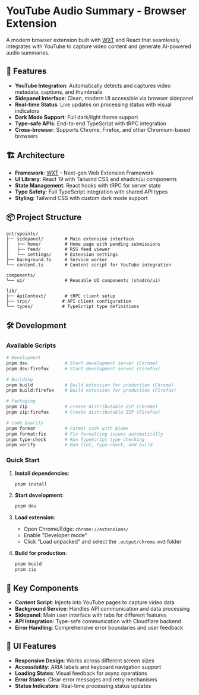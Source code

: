 # YouTube Audio Summary - Browser Extension

A modern browser extension built with [WXT](https://wxt.dev/) and React that seamlessly integrates with YouTube to capture video content and generate AI-powered audio summaries.

## 🚀 Features

- **YouTube Integration**: Automatically detects and captures video metadata, captions, and thumbnails
- **Sidepanel Interface**: Clean, modern UI accessible via browser sidepanel
- **Real-time Status**: Live updates on processing status with visual indicators
- **Dark Mode Support**: Full dark/light theme support
- **Type-safe APIs**: End-to-end TypeScript with tRPC integration
- **Cross-browser**: Supports Chrome, Firefox, and other Chromium-based browsers

## 🏗️ Architecture

- **Framework**: [WXT](https://wxt.dev/) - Next-gen Web Extension Framework
- **UI Library**: React 19 with Tailwind CSS and shadcn/ui components
- **State Management**: React hooks with tRPC for server state
- **Type Safety**: Full TypeScript integration with shared API types
- **Styling**: Tailwind CSS with custom dark mode support

## 📦 Project Structure

```
entrypoints/
├── sidepanel/        # Main extension interface
│   ├── home/         # Home page with pending submissions
│   ├── feed/         # RSS feed viewer
│   └── settings/     # Extension settings
├── background.ts     # Service worker
└── content.ts        # Content script for YouTube integration

components/
└── ui/               # Reusable UI components (shadcn/ui)

lib/
├── ApiContext/       # tRPC client setup
├── trpc/            # API client configuration
└── types/           # TypeScript type definitions
```

## 🛠️ Development

### Available Scripts

```bash
# Development
pnpm dev              # Start development server (Chrome)
pnpm dev:firefox      # Start development server (Firefox)

# Building
pnpm build            # Build extension for production (Chrome)
pnpm build:firefox    # Build extension for production (Firefox)

# Packaging
pnpm zip              # Create distributable ZIP (Chrome)
pnpm zip:firefox      # Create distributable ZIP (Firefox)

# Code Quality
pnpm format           # Format code with Biome
pnpm format:fix       # Fix formatting issues automatically
pnpm type-check       # Run TypeScript type checking
pnpm verify           # Run lint, type-check, and build
```

### Quick Start

1. **Install dependencies**:
   ```bash
   pnpm install
   ```

2. **Start development**:
   ```bash
   pnpm dev
   ```

3. **Load extension**:
   - Open Chrome/Edge: `chrome://extensions/`
   - Enable "Developer mode"
   - Click "Load unpacked" and select the `.output/chrome-mv3` folder

4. **Build for production**:
   ```bash
   pnpm build
   pnpm zip
   ```

## 🔧 Key Components

- **Content Script**: Injects into YouTube pages to capture video data
- **Background Service**: Handles API communication and data processing
- **Sidepanel**: Main user interface with tabs for different features
- **API Integration**: Type-safe communication with Cloudflare backend
- **Error Handling**: Comprehensive error boundaries and user feedback

## 🎨 UI Features

- **Responsive Design**: Works across different screen sizes
- **Accessibility**: ARIA labels and keyboard navigation support
- **Loading States**: Visual feedback for async operations
- **Error States**: Clear error messages and retry mechanisms
- **Status Indicators**: Real-time processing status updates
